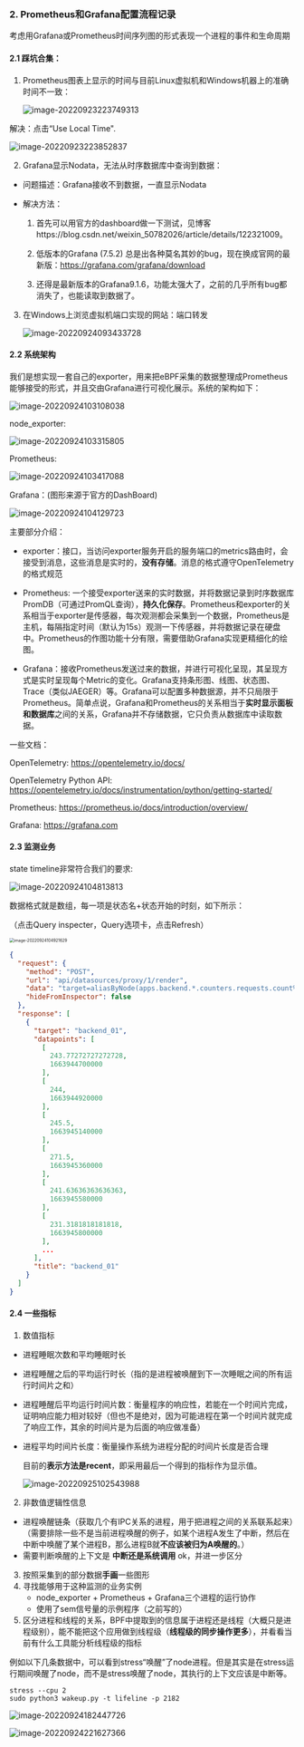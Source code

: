 ### 2. Prometheus和Grafana配置流程记录

考虑用Grafana或Prometheus时间序列图的形式表现一个进程的事件和生命周期

#### 2.1 踩坑合集：

1. Prometheus图表上显示的时间与目前Linux虚拟机和Windows机器上的准确时间不一致：

   ![image-20220923223749313](C:\Users\21104\AppData\Roaming\Typora\typora-user-images\image-20220923223749313.png)

解决：点击“Use Local Time".

![image-20220923223852837](C:\Users\21104\AppData\Roaming\Typora\typora-user-images\image-20220923223852837.png)

2. Grafana显示Nodata，无法从时序数据库中查询到数据：

* 问题描述：Grafana接收不到数据，一直显示Nodata

* 解决方法：

  1. 首先可以用官方的dashboard做一下测试，见博客https://blog.csdn.net/weixin_50782026/article/details/122321009。

  2. 低版本的Grafana (7.5.2) 总是出各种莫名其妙的bug，现在换成官网的最新版：https://grafana.com/grafana/download

  3. 还得是最新版本的Grafana9.1.6，功能太强大了，之前的几乎所有bug都消失了，也能读取到数据了。

3. 在Windows上浏览虚拟机端口实现的网站：端口转发

   ![image-20220924093433728](assets/image-20220924093433728.png)

#### 2.2 系统架构

我们是想实现一套自己的exporter，用来把eBPF采集的数据整理成Prometheus能够接受的形式，并且交由Grafana进行可视化展示。系统的架构如下：

![image-20220924103108038](assets/image-20220924103108038.png)

node_exporter:

![image-20220924103315805](assets/image-20220924103315805.png)

Prometheus:

![image-20220924103417088](assets/image-20220924103417088.png)

Grafana：(图形来源于官方的DashBoard)

![image-20220924104129723](assets/image-20220924104129723.png)

主要部分介绍：

* exporter：接口，当访问exporter服务开启的服务端口的metrics路由时，会接受到消息，这些消息是实时的，**没有存储**。消息的格式遵守OpenTelemetry的格式规范

* Prometheus: 一个接受exporter送来的实时数据，并将数据记录到时序数据库PromDB（可通过PromQL查询），**持久化保存**。Prometheus和exporter的关系相当于exporter是传感器，每次观测都会采集到一个数据，Prometheus是主机，每隔指定时间（默认为15s）观测一下传感器，并将数据记录在硬盘中。Prometheus的作图功能十分有限，需要借助Grafana实现更精细化的绘图。
* Grafana：接收Prometheus发送过来的数据，并进行可视化呈现，其呈现方式是实时呈现每个Metric的变化。Grafana支持条形图、线图、状态图、Trace（类似JAEGER）等。Grafana可以配置多种数据源，并不只局限于Prometheus。简单点说，Grafana和Prometheus的关系相当于**实时显示面板和数据库**之间的关系，Grafana并不存储数据，它只负责从数据库中读取数据。

一些文档：

OpenTelemetry: https://opentelemetry.io/docs/

OpenTelemetry Python API: https://opentelemetry.io/docs/instrumentation/python/getting-started/

Prometheus: https://prometheus.io/docs/introduction/overview/

Grafana: https://grafana.com

#### 2.3 监测业务

state timeline非常符合我们的要求:

![image-20220924104813813](assets/image-20220924104813813.png)

数据格式就是数组，每一项是状态名+状态开始的时刻，如下所示：

（点击Query inspecter，Query选项卡，点击Refresh）

<img src="assets/image-20220924104921629.png" alt="image-20220924104921629" style="zoom:50%;" />

```json
{
  "request": {
    "method": "POST",
    "url": "api/datasources/proxy/1/render",
    "data": "target=aliasByNode(apps.backend.*.counters.requests.count%2C%202)&from=1663944533&until=1663987735&format=json&maxDataPoints=200",
    "hideFromInspector": false
  },
  "response": [
    {
      "target": "backend_01",
      "datapoints": [
        [
          243.77272727272728,
          1663944700000
        ],
        [
          244,
          1663944920000
        ],
        [
          245.5,
          1663945140000
        ],
        [
          271.5,
          1663945360000
        ],
        [
          241.63636363636363,
          1663945580000
        ],
        [
          231.3181818181818,
          1663945800000
        ],
        ...
      ],
      "title": "backend_01"
    }
  ]
}
```

#### 2.4 一些指标

1. 数值指标

* 进程睡眠次数和平均睡眠时长

* 进程睡醒之后的平均运行时长（指的是进程被唤醒到下一次睡眠之间的所有运行时间片之和）

* 进程睡醒后平均运行时间片数：衡量程序的响应性，若能在一个时间片完成，证明响应能力相对较好（但也不是绝对，因为可能进程在第一个时间片就完成了响应工作，其余的时间片是为后面的响应做准备）

* 进程平均时间片长度：衡量操作系统为进程分配的时间片长度是否合理

  目前的**表示方法是recent**，即采用最后一个得到的指标作为显示值。

  ![image-20220925102543988](assets/image-20220925102543988.png)

2. 非数值逻辑性信息

* 进程唤醒链条（获取几个有IPC关系的进程，用于把进程之间的关系联系起来）（需要排除一些不是当前进程唤醒的例子，如某个进程A发生了中断，然后在中断中唤醒了某个进程B，那么进程B就**不应该被归为A唤醒的**。）
* 需要判断唤醒的上下文是 **中断还是系统调用** ok，并进一步区分

3. 按照采集到的部分数据**手画**一些图形
4. 寻找能够用于这种监测的业务实例
   * node_exporter + Prometheus + Grafana三个进程的运行协作
   * 使用了sem信号量的示例程序（之前写的）
5. 区分进程和线程的关系，BPF中提取到的信息属于进程还是线程（大概只是进程级别），能不能把这个应用做到线程级（**线程级的同步操作更多**），并看看当前有什么工具能分析线程级的指标

例如以下几条数据中，可以看到stress“唤醒”了node进程。但是其实是在stress运行期间唤醒了node，而不是stress唤醒了node，其执行的上下文应该是中断等。

```shell
stress --cpu 2
sudo python3 wakeup.py -t lifeline -p 2182
```

![image-20220924182447726](assets/image-20220924182447726.png)

![image-20220924221627366](assets/image-20220924221627366.png)
